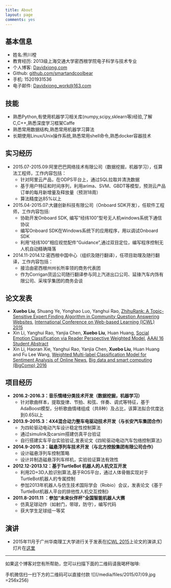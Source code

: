 ```yaml
---
title: About
layout: page
comments: yes
---
```



## 基本信息

- 姓名:熊川樘
- 教育经历: 2013级上海交通大学密西根学院电子科学与技术专业
- 个人博客: [Davidxiong.com](http://Davidxiong.com/)
- Github: [github.com/smartandcoolbear](https://github.com/smartandcoolbear)
- 手机: 15201931536
- 电子邮件: [Davidxiong_work@163.com](mailto:Davidxiong_work@163.com)

## 技能
- 熟悉Python,有使用机器学习相关库(numpy,scipy,sklearn等)经验,了解C,C++,熟悉深度学习框架Caffe
- 熟悉常用数据结构,熟悉常用机器学习算法
- 长期使用Linux/Unix操作系统,熟悉常用shell命令,熟悉docker容器技术


## 实习经历

- 2015.07-2015.09:阿里巴巴网络技术有限公司（数据挖掘，机器学习），任算法工程师，工作内容包括：
  - 针对阿里云产品，在ODPS平台上，通过SQL拉取并清洗数据
  - 基于用户特征和时间序列，利用arima、SVM、GBDT等模型，预测云产品订单的每月新增量及释放量（预测18周）
  - 算法精度达85%以上
- 2015.04-2015.07:大疆创新科技有限公司（Onboard SDK开发），任软件工程师，工作内容包括:
  - 协助开发Onboard SDK, 编写“经纬100”型号无人机windows系统下通信协议
  - 编写Onboard SDK在Windows系统下的应用程序，用以调试Onboard SDK
  - 利用“经纬100”相应视觉配件“Guidance”,通过双目定位，编写程序控制无人机自动精确降落
- 2014.11-2014.12:密西根中国中心（组织及随行翻译），任项目助理及随行翻译，工作内容包括：
  - 接洽由密西根州州长所率领的商务代表团
  - 作为Corrigan货运公司随行翻译参与同上汽进出口公司、延锋汽车内饰有限公司、采埃孚集团的商务会谈

## 论文发表

- **Xuebo Liu**, Shuang Ye, Yonghao Luo, Yanghui Rao, [ZhihuRank: A Topic-Sensitive Expert Finding Algorithm in Community Question Answering Websites](http://lufo.me/docs/ICWL2015.pdf), [International Conference on Web-based Learning (ICWL) 2015](http://www.cityu.edu.hk/merc/icwl/icwl2015home.htm)
- Xin Li, Yanghui Rao, Yanjia Chen, **Xuebo Liu**, Huan Huang, [Social Emotion Classification via Reader Perspective Weighted Model](http://lufo.me/docs/AAAI2016.pdf), [AAAI 16 Student Abstract](www.aaai.org/Conferences/AAAI/2016/aaai16studentcall.php)
- Xin Li, Haoran Xie, Yanghui Rao, Yanjia Chen, **Xuebo Liu**, Huan Huang and Fu Lee Wang, [Weighted Multi-label Classification Model for Sentiment Analysis of Online News](http://lufo.me/docs/BigComp2016.pdf), [Big data and smart computing (BigComp) 2016](http://conf2016.bigcomputing.org/main/)


## 项目经历

- **2016.2-2016.3：音乐情绪分类技术开发（数据挖掘，机器学习）**
  - 针对歌曲样本，提取旋律、节拍、和弦、伴奏、调式等特征，基于AdaBoost模型，分析歌曲情绪组成（共8种）及占比，该算法拟合优度达到0.65以上
- **2013.9-2015.3：4X4混合动力整车电驱动技术开发（与长安汽车集团合作）**
  - 为四轮驱动电动汽车设计稳定性控制算法
  - 通过simulink及carsim搭建仿真平台验证
  - 自行搭建实车平台实验验证,发表论文《四轮驱动电动汽车包络控制算法》
- **2014.9-2015.3：磁悬浮列车技术开发（与北方控股集团有限公司合作）**
  - 设计磁悬浮列车控制策略
  - 设计并制造磁悬浮列车样机，实验验证算法有效性
- **2012.12-2013.12：基于TurtleBot 机器人的人机交互开发**
  - 利用2D+3D人脸识别算法,基于ROS平台，通过人体骨骼实现对于TurtleBot机器人的专属控制
  - 参加2013年机器人与仿生技术国际学会（Robio）会议，发表论文《基于TurtleBot机器人平台的排他性人机交互控制》
- **2011.8-2011.11 ：参加“未来伙伴杯”全国智能机器人大赛**
  - 仿真足球动作（如射门，带球，防守），编写代码
  - 获大学生足球组一等奖
## 演讲

- 2015年11月于广州华南理工大学进行关于发表在[ICWL 2015](http://www.cityu.edu.hk/merc/icwl/icwl2015home.htm)上论文的演讲,幻灯片在[这里](http://lufo.me/docs/pre_icwl_2015.pdf)

-----

如果这个博客对您有所帮助，您可以扫描下面的二维码请我喝杯咖啡:

手机微信扫一扫下方的二维码可以直接付款
![](/media/files/2015/07/09.jpg =256x256) 

